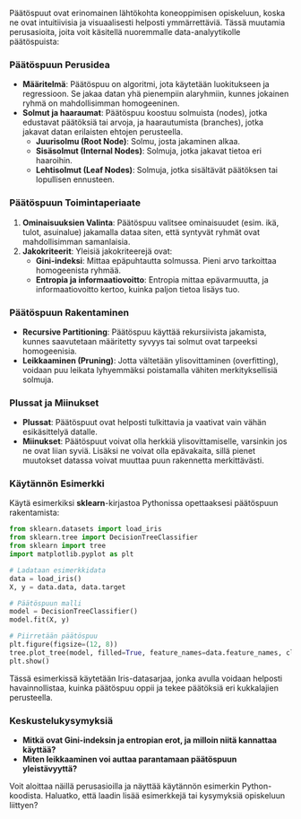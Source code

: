 Päätöspuut ovat erinomainen lähtökohta koneoppimisen opiskeluun, koska ne ovat intuitiivisia ja visuaalisesti helposti ymmärrettäviä. Tässä muutamia perusasioita, joita voit käsitellä nuoremmalle data-analyytikolle päätöspuista:

### Päätöspuun Perusidea
- **Määritelmä**: Päätöspuu on algoritmi, jota käytetään luokitukseen ja regressioon. Se jakaa datan yhä pienempiin alaryhmiin, kunnes jokainen ryhmä on mahdollisimman homogeeninen.
- **Solmut ja haaraumat**: Päätöspuu koostuu solmuista (nodes), jotka edustavat päätöksiä tai arvoja, ja haarautumista (branches), jotka jakavat datan erilaisten ehtojen perusteella.
  - **Juurisolmu (Root Node)**: Solmu, josta jakaminen alkaa.
  - **Sisäsolmut (Internal Nodes)**: Solmuja, jotka jakavat tietoa eri haaroihin.
  - **Lehtisolmut (Leaf Nodes)**: Solmuja, jotka sisältävät päätöksen tai lopullisen ennusteen.

### Päätöspuun Toimintaperiaate
1. **Ominaisuuksien Valinta**: Päätöspuu valitsee ominaisuudet (esim. ikä, tulot, asuinalue) jakamalla dataa siten, että syntyvät ryhmät ovat mahdollisimman samanlaisia.
2. **Jakokriteerit**: Yleisiä jakokriteerejä ovat:
   - **Gini-indeksi**: Mittaa epäpuhtautta solmussa. Pieni arvo tarkoittaa homogeenista ryhmää.
   - **Entropia ja informaatiovoitto**: Entropia mittaa epävarmuutta, ja informaatiovoitto kertoo, kuinka paljon tietoa lisäys tuo.

### Päätöspuun Rakentaminen
- **Recursive Partitioning**: Päätöspuu käyttää rekursiivista jakamista, kunnes saavutetaan määritetty syvyys tai solmut ovat tarpeeksi homogeenisia.
- **Leikkaaminen (Pruning)**: Jotta vältetään ylisovittaminen (overfitting), voidaan puu leikata lyhyemmäksi poistamalla vähiten merkityksellisiä solmuja.

### Plussat ja Miinukset
- **Plussat**: Päätöspuut ovat helposti tulkittavia ja vaativat vain vähän esikäsittelyä datalle.
- **Miinukset**: Päätöspuut voivat olla herkkiä ylisovittamiselle, varsinkin jos ne ovat liian syviä. Lisäksi ne voivat olla epävakaita, sillä pienet muutokset datassa voivat muuttaa puun rakennetta merkittävästi.

### Käytännön Esimerkki
Käytä esimerkiksi **sklearn**-kirjastoa Pythonissa opettaaksesi päätöspuun rakentamista:

```python
from sklearn.datasets import load_iris
from sklearn.tree import DecisionTreeClassifier
from sklearn import tree
import matplotlib.pyplot as plt

# Ladataan esimerkkidata
data = load_iris()
X, y = data.data, data.target

# Päätöspuun malli
model = DecisionTreeClassifier()
model.fit(X, y)

# Piirretään päätöspuu
plt.figure(figsize=(12, 8))
tree.plot_tree(model, filled=True, feature_names=data.feature_names, class_names=data.target_names)
plt.show()
```

Tässä esimerkissä käytetään Iris-datasarjaa, jonka avulla voidaan helposti havainnollistaa, kuinka päätöspuu oppii ja tekee päätöksiä eri kukkalajien perusteella.

### Keskustelukysymyksiä
- **Mitkä ovat Gini-indeksin ja entropian erot, ja milloin niitä kannattaa käyttää?**
- **Miten leikkaaminen voi auttaa parantamaan päätöspuun yleistävyyttä?**

Voit aloittaa näillä perusasioilla ja näyttää käytännön esimerkin Python-koodista. Haluatko, että laadin lisää esimerkkejä tai kysymyksiä opiskeluun liittyen?